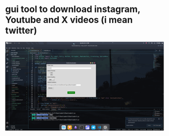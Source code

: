 # gui tool to download instagram, Youtube and X videos (i mean twitter)

![yo this downloads videos](./images/image1.png)
